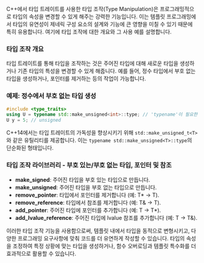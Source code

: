C++에서 타입 트레이트를 사용한 타입 조작(Type Manipulation)은 프로그래밍적으로 타입의 속성을 변경할 수 있게 해주는 강력한 기능입니다. 이는 템플릿 프로그래밍에서 타입의 유연성이 제네릭 구성 요소의 설계와 기능에 큰 영향을 미칠 수 있기 때문에 특히 유용합니다. 여기에 타입 조작에 대한 개요와 그 사용 예를 설명합니다.

### 타입 조작 개요

타입 트레이트를 통해 타입을 조작하는 것은 주어진 타입에 대해 새로운 타입을 생성하거나 기존 타입의 특성을 변경할 수 있게 해줍니다. 예를 들어, 정수 타입에서 부호 없는 타입을 생성하거나, 포인터를 제거하는 등의 작업이 가능합니다.

### 예제: 정수에서 부호 없는 타입 생성
```C++ 
#include <type_traits>
using U = typename std::make_unsigned<int>::type; // 'typename'이 필요한 이유는 다음 강의에서 설명
U y = 5; // unsigned
```

C++14에서는 타입 트레이트의 가독성을 향상시키기 위해 `std::make_unsigned_t<T>`와 같은 유틸리티를 제공합니다. 이는 `typename std::make_unsigned<T>::type`의 단순화된 형태입니다.

### 타입 조작 라이브러리 - 부호 있는/부호 없는 타입, 포인터 및 참조

- **make_signed**: 주어진 타입을 부호 있는 타입으로 만듭니다.
- **make_unsigned**: 주어진 타입을 부호 없는 타입으로 만듭니다.
- **remove_pointer**: 타입에서 포인터를 제거합니다 (예: T* → T).
- **remove_reference**: 타입에서 참조를 제거합니다 (예: T& → T).
- **add_pointer**: 주어진 타입에 포인터를 추가합니다 (예: T → T*).
- **add_lvalue_reference**: 주어진 타입에 lvalue 참조를 추가합니다 (예: T → T&).

이러한 타입 조작 기능을 사용함으로써, 템플릿 내에서 타입을 동적으로 변형시키고, 다양한 프로그래밍 요구사항에 맞춰 코드를 더 유연하게 작성할 수 있습니다. 타입의 속성을 조정하여 특정 상황에 맞는 타입을 생성하거나, 함수 오버로딩과 템플릿 특수화를 더 효과적으로 활용할 수 있습니다.